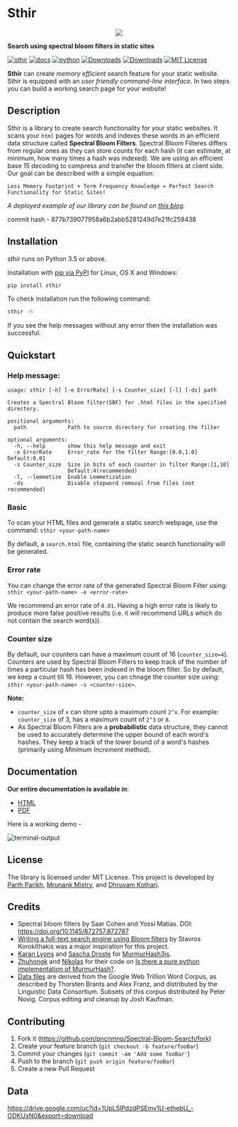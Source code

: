 # Sthir

<p align="center">
<img src="https://github.com/pncnmnp/sthir/blob/master/logo.png">
</p>

**Search using spectral bloom filters in static sites**

[![sthir][sthir-img]][sthir-url]
[![docs][docs-img]][docs-url]
[![python][python-img]][python-url]
[![Downloads](https://pepy.tech/badge/sthir)](https://pepy.tech/project/sthir)
[![Downloads](https://pepy.tech/badge/sthir/month)](https://pepy.tech/project/sthir/month)
[![MIT License][license-image]][license-url]

**Sthir** can create *memory efficient* search feature for your static website. Sthir is equipped with an *user friendly command-line interface*. In two steps you can build a working search page for your website!

## Description
Sthir is a library to create search functionality for your static websites. It scans your `html` pages for words and indexes these words in an efficient data structure called **Spectral Bloom Filters**. Spectral Bloom Filteres differs from regular ones as they can store counts for each hash (it can estimate, at minimum, how many times a hash was indexed). We are using an efficient base 15 decoding to compress and transfer the bloom filters at client side. Our goal can be described with a simple equation:

`Less Memory Footprint + Term Frequency Knowledge = Perfect Search Functionality for Static Sites!`

*A deployed example of our library can be found on [this blog](https://pncnmnp.github.io/blogs/search.html).*

commit hash - 877b739077958a6b2abb5281249d7e21fc259438

## Installation

sthir runs on Python 3.5 or above.

Installation with [pip via PyPI](https://pypi.org/project/sthir/) for Linux, OS X and Windows:
```sh
pip install sthir
```
To check installation run the following command:
```sh
sthir -h
```
If you see the help messages without any error then the installation was successful.

## Quickstart

### Help message:
```
usage: sthir [-h] [-e ErrorRate] [-s Counter_size] [-l] [-ds] path

Creates a Spectral Bloom filter(SBF) for .html files in the specified
directory.

positional arguments:
  path             Path to source directory for creating the filter

optional arguments:
  -h, --help       show this help message and exit
  -e ErrorRate     Error_rate for the filter Range:[0.0,1.0] Default:0.01
  -s Counter_size  Size in bits of each counter in filter Range:[1,10]
                   Default:4(recommended)
  -l, --lemmetize  Enable Lemmetization
  -ds              Disable stopword removal from files (not recommended)
```

### Basic

To scan your HTML files and generate a static search webpage, use the command:
`sthir <your-path-name>`

By default, a `search.html` file, containing the static search functionality will be generated.

### Error rate
You can change the error rate of the generated Spectral Bloom Filter using:
`sthir <your-path-name> -e <error-rate>`

We recommend an error rate of `0.01`. Having a high error rate is likely to produce more false positive results (i.e. it will recommend URLs which do not contain the search word(s)).

### Counter size
By default, our counters can have a maximum count of 16 (`counter_size=4`). Counters are used by Spectral Bloom Filters to keep track of the number of times a particular hash has been indexed in the bloom filter. So by default, we keep a count till 16. However, you can chnage the counter size using: `sthir <your-path-name> -s <counter-size>`.

**Note:** 
* `counter_size` of `x` can store upto a maximum count `2^x`. For example: `counter_size` of 3, has a maximum count of `2^3` or `8`.
* As Spectral Bloom Filters are a **probabilistic** data structure, they cannot be used to accurately determine the upper bound of each word's hashes. They keep a track of the lower bound of a word's hashes (primarily using *Minimum Increment* method).

## Documentation

**Our entire documentation is available in**:
* [HTML](https://pncnmnp.github.io/sthir/)
* [PDF](https://pncnmnp.github.io/sthir/pdf/sthir.pdf)

Here is a working demo - 

![terminal-output](https://github.com/pncnmnp/sthir/blob/master/demo.gif)

## License

The library is licensed under MIT License. This project is developed by [Parth Parikh](https://github.com/pncnmnp), [Mrunank Mistry](https://github.com/fork52), and [Dhruvam Kothari](https://github.com/iotarepeat).

## Credits

* Spectral bloom filters by Saar Cohen and Yossi Matias. DOI: https://doi.org/10.1145/872757.872787
* [Writing a full-text search engine using Bloom filters](https://www.stavros.io/posts/bloom-filter-search-engine/) by Stavros Korokithakis was a major inspiration for this project.
* [Karan Lyons](https://github.com/karanlyons/) and [Sascha Droste](https://github.com/pid/) for [MurmurHash3js](https://github.com/pid/murmurHash3js). 
* [Zhuhongk](https://stackoverflow.com/users/2959866/zhuhongk) and [Nikolas](https://stackoverflow.com/users/710543/nikolas) for their code on [Is there a pure python implementation of MurmurHash?](https://stackoverflow.com/questions/13305290/is-there-a-pure-python-implementation-of-murmurhash?rq=1).
* [Data files](https://github.com/pncnmnp/sthir/tree/master/sthir/resources) are derived from the Google Web Trillion Word Corpus, as described by Thorsten Brants and Alex Franz, and distributed by the Linguistic Data Consortium. Subsets of this corpus distributed by Peter Novig. Corpus editing and cleanup by Josh Kaufman.

## Contributing

1. Fork it (<https://github.com/pncnmnp/Spectral-Bloom-Search/fork>)
2. Create your feature branch (`git checkout -b feature/fooBar`)
3. Commit your changes (`git commit -am 'Add some fooBar'`)
4. Push to the branch (`git push origin feature/fooBar`)
5. Create a new Pull Request

<!-- Markdown link & img dfn's -->
[wiki]: https://github.com/yourname/yourproject/wiki
[license-image]:https://img.shields.io/badge/LICENSE-MIT-blue?style=flat
[license-url]:https://github.com/pncnmnp/sthir/blob/master/LICENSE
[sthir-img]:https://img.shields.io/badge/sthir-v0.0.1-yellow?style=flat
[sthir-url]:https://github.com/pncnmnp/sthir
[python-url]:https://www.python.org/downloads/release/python-350/
[python-img]:https://img.shields.io/badge/python-3.5-green
[docs-img]:https://img.shields.io/badge/docs-sthir--docs-orange
[docs-url]:https://pncnmnp.github.io/sthir/

## Data
https://drive.google.com/uc?id=1UpL5IPdzdPSEmv1U-ethebU_-ODKUxN0&export=download
